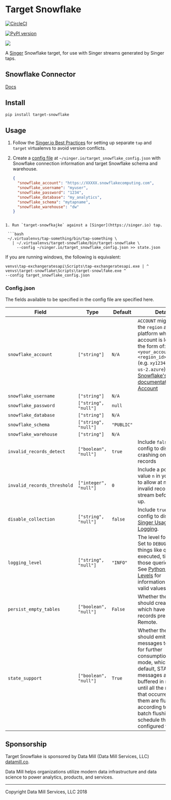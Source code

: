 # Target Snowflake

[![CircleCI](https://circleci.com/gh/datamill-co/target-snowflake.svg?style=svg)](https://circleci.com/gh/datamill-co/target-snowflake)

[![PyPI version](https://badge.fury.io/py/target-snowflake.svg)](https://pypi.org/project/target-snowflake/)

[![](https://img.shields.io/librariesio/github/datamill-co/target-snowflake.svg)](https://libraries.io/github/datamill-co/target-snowflake)

A [Singer](https://singer.io/) Snowflake target, for use with Singer streams generated by Singer taps.

## Snowflake Connector

[Docs](https://docs.snowflake.net/manuals/user-guide/python-connector.html)

## Install

```sh
pip install target-snowflake
```

## Usage

1. Follow the
   [Singer.io Best Practices](https://github.com/singer-io/getting-started/blob/master/docs/RUNNING_AND_DEVELOPING.md#running-a-singer-tap-with-a-singer-target)
   for setting up separate `tap` and `target` virtualenvs to avoid version
   conflicts.

1. Create a [config file](#configjson) at
   `~/singer.io/target_snowflake_config.json` with Snowflake connection
   information and target Snowflake schema and warehouse.

   ```json
   {
     "snowflake_account": "https://XXXXX.snowflakecomputing.com",
     "snowflake_username": "myuser",
     "snowflake_password": "1234",
     "snowflake_database": "my_analytics",
     "snowflake_schema": "mytapname",
     "snowflake_warehouse": "dw"
   }
   ```

````

1. Run `target-snowfkajke` against a [Singer](https://singer.io) tap.

 ```bash
 ~/.virtualenvs/tap-something/bin/tap-something \
   | ~/.virtualenvs/target-snowflake/bin/target-snowflake \
     --config ~/singer.io/target_snowflake_config.json >> state.json
````

If you are running windows, the following is equivalent:

```
venvs\tap-exchangeratesapi\Scripts\tap-exchangeratesapi.exe | ^
venvs\target-snowflake\Scripts\target-snowlfake.exe ^
--config target_snowflake_config.json
```

### Config.json

The fields available to be specified in the config file are specified
here.

| Field                       | Type                  | Default    | Details                                                                                                                                                                                                                                                                                                                                   |
| --------------------------- | --------------------- | ---------- | ----------------------------------------------------------------------------------------------------------------------------------------------------------------------------------------------------------------------------------------------------------------------------------------------------------------------------------------- |
| `snowflake_account`         | `["string"]`          | `N/A`      | `ACCOUNT` might require the `region` and `cloud` platform where your account is located, in the form of: `<your_account_name>.<region_id>.<cloud>` (e.g. `xy12345.east-us-2.azure`) [Refer to Snowflake's documentation about Account](https://docs.snowflake.net/manuals/user-guide/connecting.html#your-snowflake-account-name-and-url) |
| `snowflake_username`        | `["string"]`          | `N/A`      |                                                                                                                                                                                                                                                                                                                                           |
| `snowflake_password`        | `["string", "null"]`  | `null`     |                                                                                                                                                                                                                                                                                                                                           |
| `snowflake_database`        | `["string"]`          | `N/A`      |                                                                                                                                                                                                                                                                                                                                           |
| `snowflake_schema`          | `["string", "null"]`  | `"PUBLIC"` |                                                                                                                                                                                                                                                                                                                                           |
| `snowflake_warehouse`       | `["string"]`          | `N/A`      |                                                                                                                                                                                                                                                                                                                                           |
| `invalid_records_detect`    | `["boolean", "null"]` | `true`     | Include `false` in your config to disable crashing on invalid records                                                                                                                                                                                                                                                                     |
| `invalid_records_threshold` | `["integer", "null"]` | `0`        | Include a positive value `n` in your config to allow at most `n` invalid records per stream before giving up.                                                                                                                                                                                                                             |
| `disable_collection`        | `["string", "null"]`  | `false`    | Include `true` in your config to disable [Singer Usage Logging](#usage-logging).                                                                                                                                                                                                                                                          |
| `logging_level`             | `["string", "null"]`  | `"INFO"`   | The level for logging. Set to `DEBUG` to get things like queries executed, timing of those queries, etc. See [Python's Logger Levels](https://docs.python.org/3/library/logging.html#levels) for information about valid values.                                                                                                          |
| `persist_empty_tables`      | `["boolean", "null"]` | `False`    | Whether the Target should create tables which have no records present in Remote.                                                                                                                                                                                                                                                          |
| `state_support`             | `["boolean", "null"]` | `True`     | Whether the Target should emit `STATE` messages to stdout for further consumption. In this mode, which is on by default, STATE messages are buffered in memory until all the records that occurred before them are flushed according to the batch flushing schedule the target is configured with.                                        |

## Sponsorship

Target Snowflake is sponsored by Data Mill (Data Mill Services, LLC) [datamill.co](https://datamill.co/).

Data Mill helps organizations utilize modern data infrastructure and data science to power analytics, products, and services.

---

Copyright Data Mill Services, LLC 2018
